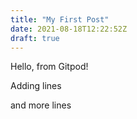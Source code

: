 ```yaml
---
title: "My First Post"
date: 2021-08-18T12:22:52Z
draft: true
---
```


Hello, from Gitpod!

Adding lines

and more lines